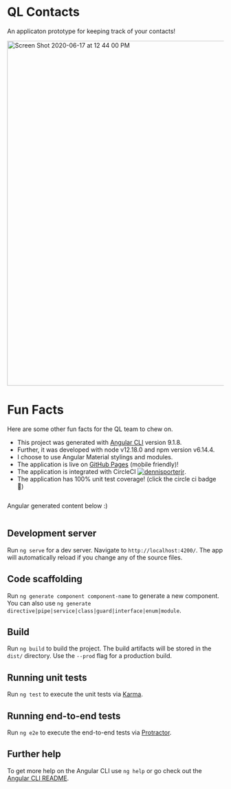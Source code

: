 # QL Contacts

An applicaton prototype for keeping track of your contacts!

<img width="800" alt="Screen Shot 2020-06-17 at 12 44 00 PM" src="https://user-images.githubusercontent.com/1278529/84925696-4bb6a500-b098-11ea-8241-03714c98cab7.png">

# Fun Facts

Here are some other fun facts for the QL team to chew on.

- This project was generated with [Angular CLI](https://github.com/angular/angular-cli) version 9.1.8.
- Further, it was developed with node v12.18.0 and npm version v6.14.4.
- I choose to use Angular Material stylings and modules.
- The application is live on [GitHub Pages](https://dennisporterjr.github.io/ql-contacts/) (mobile friendly)!
- The application is integrated with CircleCI [![dennisporterjr](https://circleci.com/gh/dennisporterjr/ql-contacts.svg?style=svg)](https://circleci.com/gh/dennisporterjr/ql-contacts).
- The application has 100% unit test coverage! (click the circle ci badge 🙂)



~~~~~~~~~~~~~~~~~~~~~~~~~~~~~~~~~~~~~~~~~~~~~~~~~~~~~~~~~~~~~~~~~~~~~~~~~~~~~~~~~~~~~~~~~~~~~~~~~~~~~~~~~~~~~~~~
~~~~~~~~~~~~~~~~~~~~~~~~~~~~~~~~~~~~~~~~~~~~~~~~~~~~~~~~~~~~~~~~~~~~~~~~~~~~~~~~~~~~~~~~~~~~~~~~~~~~~~~~~~~~~~~~
Angular generated content below :)
~~~~~~~~~~~~~~~~~~~~~~~~~~~~~~~~~~~~~~~~~~~~~~~~~~~~~~~~~~~~~~~~~~~~~~~~~~~~~~~~~~~~~~~~~~~~~~~~~~~~~~~~~~~~~~~~
~~~~~~~~~~~~~~~~~~~~~~~~~~~~~~~~~~~~~~~~~~~~~~~~~~~~~~~~~~~~~~~~~~~~~~~~~~~~~~~~~~~~~~~~~~~~~~~~~~~~~~~~~~~~~~~~

## Development server

Run `ng serve` for a dev server. Navigate to `http://localhost:4200/`. The app will automatically reload if you change any of the source files.

## Code scaffolding

Run `ng generate component component-name` to generate a new component. You can also use `ng generate directive|pipe|service|class|guard|interface|enum|module`.

## Build

Run `ng build` to build the project. The build artifacts will be stored in the `dist/` directory. Use the `--prod` flag for a production build.

## Running unit tests

Run `ng test` to execute the unit tests via [Karma](https://karma-runner.github.io).

## Running end-to-end tests

Run `ng e2e` to execute the end-to-end tests via [Protractor](http://www.protractortest.org/).

## Further help

To get more help on the Angular CLI use `ng help` or go check out the [Angular CLI README](https://github.com/angular/angular-cli/blob/master/README.md).
